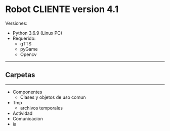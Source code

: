 Robot CLIENTE version 4.1
=====================

Versiones:
* Python 3.6.9 (Linux PC)
* Requerido:
    * gTTS
    * pyGame
    * Opencv

-----------
## Carpetas
-----------


* Componentes
    * Clases y objetos de uso comun
* Tmp
    * archivos temporales
* Actividad
* Comunicacion
* ia

